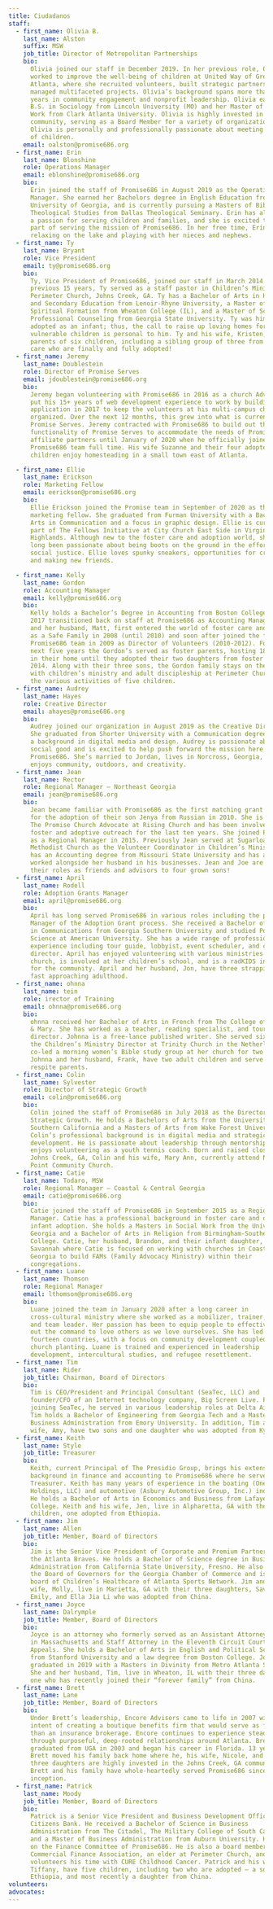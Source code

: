 ```yaml
---
title: Ciudadanos
staff:
  - first_name: Olivia B.
    last_name: Alston
    suffix: MSW
    job_title: Director of Metropolitan Partnerships
    bio:
      Olivia joined our staff in December 2019. In her previous role, Olivia
      worked to improve the well-being of children at United Way of Greater
      Atlanta, where she recruited volunteers, built strategic partnerships, and
      managed multifaceted projects. Olivia’s background spans more than 15
      years in community engagement and nonprofit leadership. Olivia earned her
      B.S. in Sociology from Lincoln University (MO) and her Master of Social
      Work from Clark Atlanta University. Olivia is highly invested in her
      community, serving as a Board Member for a variety of organizations.
      Olivia is personally and professionally passionate about meeting the needs
      of children.
    email: oalston@promise686.org
  - first_name: Erin
    last_name: Blonshine
    role: Operations Manager
    email: eblonshine@promise686.org
    bio:
      Erin joined the staff of Promise686 in August 2019 as the Operations
      Manager. She earned her Bachelors degree in English Education from the
      University of Georgia, and is currently pursuing a Masters of Biblical and
      Theological Studies from Dallas Theological Seminary. Erin has always had
      a passion for serving children and families, and she is excited to be a
      part of serving the mission of Promise686. In her free time, Erin enjoys
      relaxing on the lake and playing with her nieces and nephews.
  - first_name: Ty
    last_name: Bryant
    role: Vice President
    email: ty@promise686.org
    bio:
      Ty, Vice President of Promise686, joined our staff in March 2014. For the
      previous 15 years, Ty served as a staff pastor in Children’s Ministry at
      Perimeter Church, Johns Creek, GA. Ty has a Bachelor of Arts in History
      and Secondary Education from Lenoir-Rhyne University, a Master of Arts in
      Spiritual Formation from Wheaton College (IL), and a Master of Science in
      Professional Counseling from Georgia State University. Ty was himself
      adopted as an infant; thus, the call to raise up loving homes for
      vulnerable children is personal to him. Ty and his wife, Kristen, are
      parents of six children, including a sibling group of three from foster
      care who are finally and fully adopted!
  - first_name: Jeremy
    last_name: Doublestein
    role: Director of Promise Serves
    email: jdoublestein@promise686.org
    bio:
      Jeremy began volunteering with Promise686 in 2016 as a church Advocate. He
      put his 15+ years of web development experience to work by building a web
      application in 2017 to keep the volunteers at his multi-campus church
      organized. Over the next 12 months, this grew into what is currently
      Promise Serves. Jeremy contracted with Promise686 to build out the
      functionality of Promise Serves to accommodate the needs of Promise686’s
      affiliate partners until January of 2020 when he officially joined the
      Promise686 team full time. His wife Suzanne and their four adopted
      children enjoy homesteading in a small town east of Atlanta.

  - first_name: Ellie
    last_name: Erickson
    role: Marketing Fellow
    email: eerickson@promise686.org
    bio:
      Ellie Erickson joined the Promise team in September of 2020 as the
      marketing fellow. She graduated from Furman University with a Bachelor of
      Arts in Communication and a focus in graphic design. Ellie is currently a
      part of The Fellows Initiative at City Church East Side in Virginia
      Highlands. Although new to the foster care and adoption world, she has
      long been passionate about being boots on the ground in the effort towards
      social justice. Ellie loves spunky sneakers, opportunities for creativity,
      and making new friends.

  - first_name: Kelly
    last_name: Gordon
    role: Accounting Manager
    email: kelly@promise686.org
    bio:
      Kelly holds a Bachelor’s Degree in Accounting from Boston College and in
      2017 transitioned back on staff at Promise686 as Accounting Manager. Kelly
      and her husband, Matt, first entered the world of foster care and adoption
      as a Safe Family in 2008 (until 2010) and soon after joined the fledgling
      Promise686 team in 2009 as Director of Volunteers (2010-2012). For the
      next five years the Gordon’s served as foster parents, hosting 18 children
      in their home until they adopted their two daughters from foster care in
      2014. Along with their three sons, the Gordon family stays on the move
      with children’s ministry and adult discipleship at Perimeter Church, and
      the various activities of five children.
  - first_name: Audrey
    last_name: Hayes
    role: Creative Director
    email: ahayes@promise686.org
    bio:
      Audrey joined our organization in August 2019 as the Creative Director.
      She graduated from Shorter University with a Communication degree and has
      a background in digital media and design. Audrey is passionate about
      social good and is excited to help push forward the mission here at
      Promise686. She’s married to Jordan, lives in Norcross, Georgia, and
      enjoys community, outdoors, and creativity.
  - first_name: Jean
    last_name: Rector
    role: Regional Manager – Northeast Georgia
    email: jean@promise686.org
    bio:
      Jean became familiar with Promise686 as the first matching grant recipient
      for the adoption of their son Jenya from Russian in 2010. She is a Live
      The Promise Church Advocate at Rising Church and has been involved in
      foster and adoptive outreach for the last ten years. She joined Promise686
      as a Regional Manager in 2015. Previously Jean served at Sugarloaf United
      Methodist Church as the Volunteer Coordinator in Children’s Ministry. Jean
      has an Accounting degree from Missouri State University and has also
      worked alongside her husband in his businesses. Jean and Joe are enjoying
      their roles as friends and advisors to four grown sons!
  - first_name: April
    last_name: Rodell
    role: Adoption Grants Manager
    email: april@promise686.org
    bio:
      April has long served Promise686 in various roles including the primary
      Manager of the Adoption Grant process. She received a Bachelor of Science
      in Communications from Georgia Southern University and studied Political
      Science at American University. She has a wide range of professional
      experience including tour guide, lobbyist, event scheduler, and camp
      director. April has enjoyed volunteering with various ministries at her
      church, is involved at her children’s school, and is a radKIDS instructor
      for the community. April and her husband, Jon, have three strapping sons
      fast approaching adulthood.
  - first_name: ohnna
    last_name: tein
    role: irector of Training
    email: ohnna@promise686.org
    bio:
      ohnna received her Bachelor of Arts in French from The College of William
      & Mary. She has worked as a teacher, reading specialist, and tour
      director. Johnna is a free-lance published writer. She served six years as
      the Children’s Ministry Director at Trinity Church in the Netherlands and
      co-led a morning women’s Bible study group at her church for two years.
      Johnna and her husband, Frank, have two adult children and serve as
      respite parents.
  - first_name: Colin
    last_name: Sylvester
    role: Director of Strategic Growth
    email: colin@promise686.org
    bio:
      Colin joined the staff of Promise686 in July 2018 as the Director of
      Strategic Growth. He holds a Bachelors of Arts from the University of
      Southern California and a Masters of Arts from Wake Forest University.
      Colin’s professional background is in digital media and strategic
      development. He is passionate about leadership through mentorship and
      enjoys volunteering as a youth tennis coach. Born and raised close by in
      Johns Creek, GA, Colin and his wife, Mary Ann, currently attend North
      Point Community Church.
  - first_name: Catie
    last_name: Todaro, MSW
    role: Regional Manager – Coastal & Central Georgia
    email: catie@promise686.org
    bio:
      Catie joined the staff of Promise686 in September 2015 as a Regional
      Manager. Catie has a professional background in foster care and domestic
      infant adoption. She holds a Masters in Social Work from the University of
      Georgia and a Bachelor of Arts in Religion from Birmingham-Southern
      College. Catie, her husband, Brandon, and their infant daughter, live in
      Savannah where Catie is focused on working with churches in Coastal
      Georgia to build FAMs (Family Advocacy Ministry) within their
      congregations.
  - first_name: Luane
    last_name: Thomson
    role: Regional Manager
    email: lthomson@promise686.org
    bio:
      Luane joined the team in January 2020 after a long career in
      cross-cultural ministry where she worked as a mobilizer, trainer, mentor,
      and team leader. Her passion has been to equip people to effectively live
      out the command to love others as we love ourselves. She has led teams to
      fourteen countries, with a focus on community development coupled with
      church planting. Luane is trained and experienced in leadership
      development, intercultural studies, and refugee resettlement.
  - first_name: Tim
    last_name: Rider
    job_title: Chairman, Board of Directors
    bio:
      Tim is CEO/President and Principal Consultant (SeaTec, LLC) and
      founder/CFO of an Internet technology company, Big Screen Live. Prior to
      joining SeaTec, he served in various leadership roles at Delta Air Lines.
      Tim holds a Bachelor of Engineering from Georgia Tech and a Master of
      Business Administration from Emory University. In addition, Tim and his
      wife, Amy, have two sons and one daughter who was adopted from Kyrgyzstan.
  - first_name: Keith
    last_name: Style
    job_title: Treasurer
    bio:
      Keith, current Principal of The Presidio Group, brings his extensive
      background in finance and accounting to Promise686 where he serves as
      Treasurer. Keith has many years of experience in the boating (OneWater
      Holdings, LLC) and automotive (Asbury Automotive Group, Inc.) industries.
      He holds a Bachelor of Arts in Economics and Business from Lafayette
      College. Keith and his wife, Jen, live in Alpharetta, GA with their three
      children, one adopted from Ethiopia.
  - first_name: Jim
    last_name: Allen
    job_title: Member, Board of Directors
    bio:
      Jim is the Senior Vice President of Corporate and Premium Partnerships for
      the Atlanta Braves. He holds a Bachelor of Science degree in Business
      Administration from California State University, Fresno. He also sits on
      the Board of Governors for the Georgia Chamber of Commerce and is on the
      board of Children’s Healthcare of Atlanta Sports Network. Jim and his
      wife, Molly, live in Marietta, GA with their three daughters, Savannah,
      Emily, and Ella Jia Li who was adopted from China.
  - first_name: Joyce
    last_name: Dalrymple
    job_title: Member, Board of Directors
    bio:
      Joyce is an attorney who formerly served as an Assistant Attorney General
      in Massachusetts and Staff Attorney in the Eleventh Circuit Court of
      Appeals. She holds a Bachelor of Arts in English and Political Science
      from Stanford University and a law degree from Boston College. Joyce
      graduated in 2019 with a Masters in Divinity from Metro Atlanta Seminary.
      She and her husband, Tim, live in Wheaton, IL with their three daughters,
      one who has recently joined their “forever family” from China.
  - first_name: Brett
    last_name: Lane
    job_title: Member, Board of Directors
    bio:
      Under Brett’s leadership, Encore Advisors came to life in 2007 with the
      intent of creating a boutique benefits firm that would serve as far more
      than an insurance brokerage. Encore continues to experience steady growth
      through purposeful, deep-rooted relationships around Atlanta. Brett
      graduated from UGA in 2003 and began his career in Florida. 13 years ago,
      Brett moved his family back home where he, his wife, Nicole, and their
      three daughters are highly invested in the Johns Creek, GA community.
      Brett and his family have whole-heartedly served Promise686 since its
      inception.
  - first_name: Patrick
    last_name: Moody
    job_title: Member, Board of Directors
    bio:
      Patrick is a Senior Vice President and Business Development Officer at
      Citizens Bank. He received a Bachelor of Science in Business
      Administration from The Citadel, The Military College of South Carolina
      and a Master of Business Administration from Auburn University. He serves
      on the Finance Committee of Promise686. He is also a board member with the
      Commercial Finance Association, an elder at Perimeter Church, and
      volunteers his time with CURE Childhood Cancer. Patrick and his wife,
      Tiffany, have five children, including two who are adopted – a son from
      Ethiopia, and most recently a daughter from China.
volunteers:
advocates:
---
```

